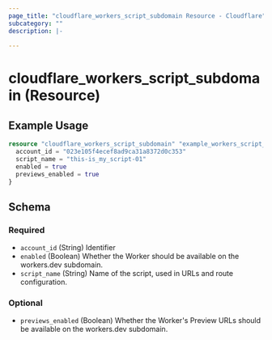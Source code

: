 ```yaml
---
page_title: "cloudflare_workers_script_subdomain Resource - Cloudflare"
subcategory: ""
description: |-
  
---
```


# cloudflare_workers_script_subdomain (Resource)



## Example Usage

```terraform
resource "cloudflare_workers_script_subdomain" "example_workers_script_subdomain" {
  account_id = "023e105f4ecef8ad9ca31a8372d0c353"
  script_name = "this-is_my_script-01"
  enabled = true
  previews_enabled = true
}
```

<!-- schema generated by tfplugindocs -->
## Schema

### Required

- `account_id` (String) Identifier
- `enabled` (Boolean) Whether the Worker should be available on the workers.dev subdomain.
- `script_name` (String) Name of the script, used in URLs and route configuration.

### Optional

- `previews_enabled` (Boolean) Whether the Worker's Preview URLs should be available on the workers.dev subdomain.



